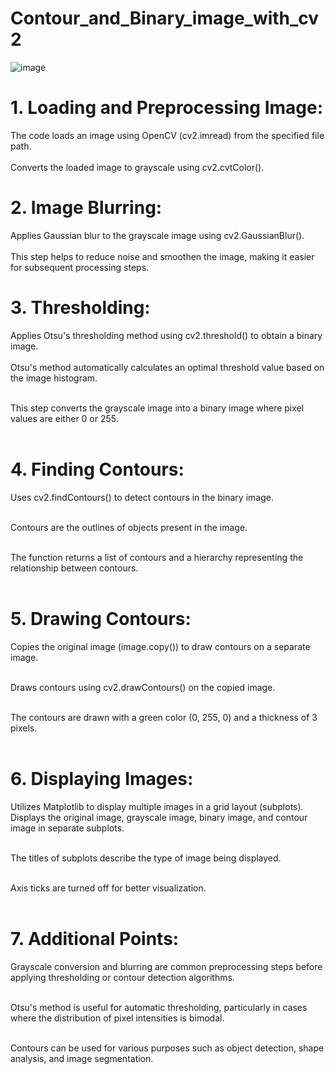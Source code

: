 # Contour_and_Binary_image_with_cv2
![image](https://github.com/Shawon5030/Contour_and_Binary_image_with_cv2/assets/149573785/ddb237e5-5013-49df-8621-7c12c352501a)

# 1. Loading and Preprocessing Image:
The code loads an image using OpenCV (cv2.imread) from the specified file path. <br/>
<br/> Converts the loaded image to grayscale using cv2.cvtColor(). <br/>

# 2. Image Blurring:
Applies Gaussian blur to the grayscale image using cv2.GaussianBlur(). <br/> <br/>
This step helps to reduce noise and smoothen the image, making it easier for subsequent processing steps. <br/>

# 3. Thresholding:
Applies Otsu's thresholding method using cv2.threshold() to obtain a binary image. <br/>
 <br/>
Otsu's method automatically calculates an optimal threshold value based on the image histogram. <br/> <br/>

This step converts the grayscale image into a binary image where pixel values are either 0 or 255. <br/> <br/>


# 4. Finding Contours:
Uses cv2.findContours() to detect contours in the binary image. <br/> <br/>

Contours are the outlines of objects present in the image. <br/> <br/>

The function returns a list of contours and a hierarchy representing the relationship between contours. <br/> <br/>


# 5. Drawing Contours:
Copies the original image (image.copy()) to draw contours on a separate image. <br/> <br/>

Draws contours using cv2.drawContours() on the copied image. <br/> <br/>

The contours are drawn with a green color (0, 255, 0) and a thickness of 3 pixels. <br/> <br/>


# 6. Displaying Images:
Utilizes Matplotlib to display multiple images in a grid layout (subplots). <br/>
Displays the original image, grayscale image, binary image, and contour image in separate subplots. <br/> <br/>

The titles of subplots describe the type of image being displayed. <br/> <br/>

Axis ticks are turned off for better visualization. <br/> <br/>


# 7. Additional Points:
Grayscale conversion and blurring are common preprocessing steps before applying thresholding or contour detection algorithms. <br/> <br/>

Otsu's method is useful for automatic thresholding, particularly in cases where the distribution of pixel intensities is bimodal. <br/> <br/>

Contours can be used for various purposes such as object detection, shape analysis, and image segmentation. <br/> <br/>

